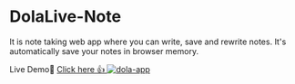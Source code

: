 # DolaLive-Note
<p>It is note taking web app where you can write, save and rewrite notes. It's automatically save your notes in browser memory.  </p>
Live Demo🔴 <a href="https://codepen.io/okrahul/full/GRMjZOx" blank= _blank> Click here 👍 </a>
<a href="https://ibb.co/mzCxZ0h"><img src="https://i.ibb.co/h8RqQc2/dola-app.png" alt="dola-app" border="0"></a>

